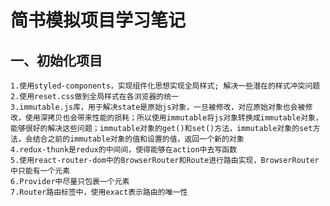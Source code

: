 # 简书模拟项目学习笔记
## 一、初始化项目
    1.使用styled-components，实现组件化思想实现全局样式; 解决一些潜在的样式冲突问题
    2.使用reset.css做到全局样式在各浏览器的统一
    3.immutable.js库，用于解决state是原始js对象，一旦被修改，对应原始对象也会被修改，使用深拷贝也会带来性能的损耗；所以使用immutable将js对象转换成immutable对象，能够很好的解决这些问题；immutable对象的get()和set()方法，immutable对象的set方法，会结合之前的immutable对象的值和设置的值，返回一个新的对象
    4.redux-thunk是redux的中间间，使得能够在action中去写函数
    5.使用react-router-dom中的BrowserRouter和Route进行路由实现，BrowserRouter中只能有一个元素
    6.Provider中尽量只包裹一个元素
    7.Router路由标签中，使用exact表示路由的唯一性